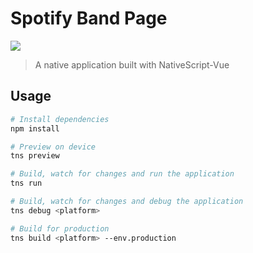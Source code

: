 # Spotify Band Page
![](https://github.com/jeffersondossantosaguiar/SpotifyBandPage/blob/main/SpotifyBandPage.gif)

> A native application built with NativeScript-Vue

## Usage

``` bash
# Install dependencies
npm install

# Preview on device
tns preview

# Build, watch for changes and run the application
tns run

# Build, watch for changes and debug the application
tns debug <platform>

# Build for production
tns build <platform> --env.production

```
